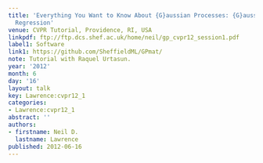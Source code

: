 ```yaml
---
title: 'Everything You Want to Know About {G}aussian Processes: {G}aussian Process
  Regression'
venue: CVPR Tutorial, Providence, RI, USA
linkpdf: ftp://ftp.dcs.shef.ac.uk/home/neil/gp_cvpr12_session1.pdf
label1: Software
link1: https://github.com/SheffieldML/GPmat/
note: Tutorial with Raquel Urtasun.
year: '2012'
month: 6
day: '16'
layout: talk
key: Lawrence:cvpr12_1
categories:
- Lawrence:cvpr12_1
abstract: ''
authors:
- firstname: Neil D.
  lastname: Lawrence
published: 2012-06-16
---
```

